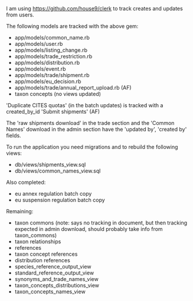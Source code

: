 I am using https://github.com/house9/clerk to track creates and updates from users.

The following models are tracked with the above gem:
* app/models/common_name.rb
* app/models/user.rb
* app/models/listing_change.rb
* app/models/trade_restriction.rb
* app/models/distribution.rb
* app/models/event.rb
* app/models/trade/shipment.rb
* app/models/eu_decision.rb
* app/models/trade/annual_report_upload.rb (AF)
* taxon concepts (no views updated)

'Duplicate CITES quotas' (in the batch updates) is tracked with a created_by_id
'Submit shipments' (AF)

The 'raw shipments download' in the trade section and the 'Common Names' download in the admin section have the 'updated by', 'created by' fields.

To run the application you need migrations and to rebuild the following views:
* db/views/shipments_view.sql
* db/views/common_names_view.sql

Also completed:
* eu annex regulation batch copy
* eu suspension regulation batch copy

Remaining:

* taxon commons (note: says no tracking in document, but then tracking expected in admin download, should probably take info from taxon_commons)
* taxon relationships
* references
* taxon concept references
* distribution references
* species_reference_output_view
* standard_reference_output_view
* synonyms_and_trade_names_view
* taxon_concepts_distributions_view
* taxon_concepts_names_view
